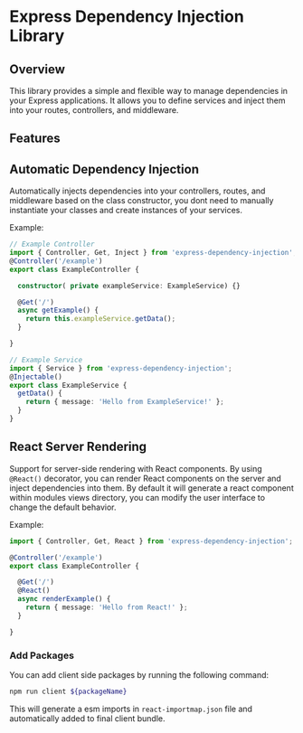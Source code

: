 # Express Dependency Injection Library

## Overview
This library provides a simple and flexible way to manage dependencies in your Express applications. It allows you to define services and inject them into your routes, controllers, and middleware.

## Features

## Automatic Dependency Injection
 Automatically injects dependencies into your controllers, routes, and middleware based on the class constructor, you dont need to manually instantiate your classes and create instances of your services.

 Example:
```typescript
// Example Controller
import { Controller, Get, Inject } from 'express-dependency-injection';
@Controller('/example')
export class ExampleController {

  constructor( private exampleService: ExampleService) {}

  @Get('/')
  async getExample() {
    return this.exampleService.getData();
  }

}

// Example Service
import { Service } from 'express-dependency-injection';
@Injectable()
export class ExampleService {
  getData() {
    return { message: 'Hello from ExampleService!' };
  }
}
```




## React Server Rendering
 Support for server-side rendering with React components.
By using `@React()` decorator, you can render React components on the server and inject dependencies into them. By default it will generate a react component within modules views directory, you can modify the user interface to change the default behavior.

Example:
```typescript
import { Controller, Get, React } from 'express-dependency-injection';

@Controller('/example')
export class ExampleController {

  @Get('/')
  @React()
  async renderExample() {
    return { message: 'Hello from React!' };
  }

}
```

### Add Packages 
You can add client side packages by running the following command:
```bash
npm run client ${packageName}
```
This will generate a esm imports in `react-importmap.json` file and automatically added to final client bundle.
